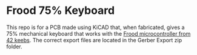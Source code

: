 # Frood 75% Keyboard

This repo is for a PCB made using KiCAD that, when fabricated, gives a 75% mechanical keyboard that works with the [Frood microcontroller from 42 keebs](https://42keebs.eu/shop/parts/controllers/frood-rp2040-pro-micro-controller/).
The correct export files are located in the Gerber Export zip folder.
